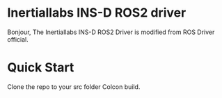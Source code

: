 Inertiallabs INS-D ROS2 driver
===

Bonjour,
The Inertiallabs INS-D ROS2 Driver is modified from ROS Driver official.

# Quick Start 
Clone the repo to your src folder
Colcon build.
